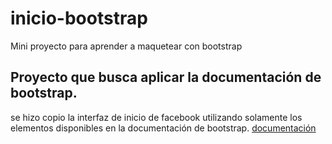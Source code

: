 # inicio-bootstrap
Mini proyecto para aprender a maquetear con bootstrap

## Proyecto que busca aplicar la documentación de bootstrap.
se hizo copio la interfaz de inicio de facebook utilizando solamente los elementos disponibles en la documentación de bootstrap. [documentación](https://getbootstrap.com/)

